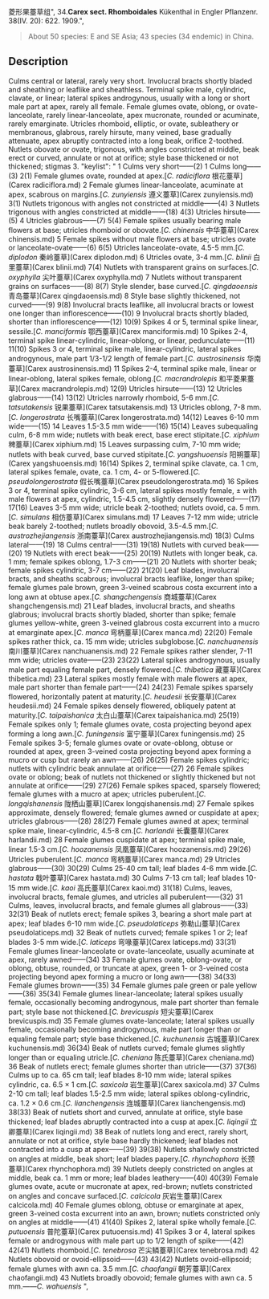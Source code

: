 菱形果薹草组",
34.**Carex sect. Rhomboidales** Kükenthal in Engler Pflanzenr. 38(IV. 20): 622. 1909.",

> About 50 species: E and SE Asia; 43 species (34 endemic) in China.

## Description
Culms central or lateral, rarely very short. Involucral bracts shortly bladed and sheathing or leaflike and sheathless. Terminal spike male, cylindric, clavate, or linear; lateral spikes androgynous, usually with a long or short male part at apex, rarely all female. Female glumes ovate, oblong, or ovate-lanceolate, rarely linear-lanceolate, apex mucronate, rounded or acuminate, rarely emarginate. Utricles rhomboid, elliptic, or ovate, subleathery or membranous, glabrous, rarely hirsute, many veined, base gradually attenuate, apex abruptly contracted into a long beak, orifice 2-toothed. Nutlets obovate or ovate, trigonous, with angles constricted at middle, beak erect or curved, annulate or not at orifice; style base thickened or not thickened; stigmas 3.
  "keylist": "
1 Culms very short——(2)
1 Culms long——(3)
2(1) Female glumes ovate, rounded at apex.[*C. radiciflora* 根花薹草](Carex radiciflora.md)
2 Female glumes linear-lanceolate, acuminate at apex, scabrous on margins.[*C. zunyiensis* 遵义薹草](Carex zunyiensis.md)
3(1) Nutlets trigonous with angles not constricted at middle——(4)
3 Nutlets trigonous with angles constricted at middle——(18)
4(3) Utricles hirsute——(5)
4 Utricles glabrous——(7)
5(4) Female spikes usually bearing male flowers at base; utricles rhomboid or obovate.[*C. chinensis* 中华薹草](Carex chinensis.md)
5 Female spikes without male flowers at base; utricles ovate or lanceolate-ovate——(6)
6(5) Utricles lanceolate-ovate, 4.5-5 mm.[*C. diplodon* 秦岭薹草](Carex diplodon.md)
6 Utricles ovate, 3-4 mm.[*C. blinii* 白里薹草](Carex blinii.md)
7(4) Nutlets with transparent grains on surfaces.[*C. oxyphylla* 尖叶薹草](Carex oxyphylla.md)
7 Nutlets without transparent grains on surfaces——(8)
8(7) Style slender, base curved.[*C. qingdaoensis* 青岛薹草](Carex qingdaoensis.md)
8 Style base slightly thickened, not curved——(9)
9(8) Involucral bracts leaflike, all involucral bracts or lowest one longer than inflorescence——(10)
9 Involucral bracts shortly bladed, shorter than inflorescence——(12)
10(9) Spikes 4 or 5, terminal spike linear, sessile.[*C. manciformis* 鄂西薹草](Carex manciformis.md)
10 Spikes 2-4, terminal spike linear-cylindric, linear-oblong, or linear, pedunculate——(11)
11(10) Spikes 3 or 4, terminal spike male, linear-cylindric, lateral spikes androgynous, male part 1/3-1/2 length of female part.[*C. austrosinensis* 华南薹草](Carex austrosinensis.md)
11 Spikes 2-4, terminal spike male, linear or linear-oblong, lateral spikes female, oblong.[*C. macrandrolepis* 和平菱果薹草](Carex macrandrolepis.md)
12(9) Utricles hirsute——(13)
12 Utricles glabrous——(14)
13(12) Utricles narrowly rhomboid, 5-6 mm.[*C. tatsutakensis* 锐果薹草](Carex tatsutakensis.md)
13 Utricles oblong, 7-8 mm.[*C. longerostrata* 长嘴薹草](Carex longerostrata.md)
14(12) Leaves 6-10 mm wide——(15)
14 Leaves 1.5-3.5 mm wide——(16)
15(14) Leaves subequaling culm, 6-8 mm wide; nutlets with beak erect, base erect stipitate.[*C. xiphium* 稗薹草](Carex xiphium.md)
15 Leaves surpassing culm, 7-10 mm wide; nutlets with beak curved, base curved stipitate.[*C. yangshuoensis* 阳朔薹草](Carex yangshuoensis.md)
16(14) Spikes 2, terminal spike clavate, ca. 1 cm, lateral spikes female, ovate, ca. 1 cm, 4- or 5-flowered.[*C. pseudolongerostrata* 假长嘴薹草](Carex pseudolongerostrata.md)
16 Spikes 3 or 4, terminal spike cylindric, 3-6 cm, lateral spikes mostly female, ± with male flowers at apex, cylindric, 1.5-4.5 cm, slightly densely flowered——(17)
17(16) Leaves 3-5 mm wide; utricle beak 2-toothed; nutlets ovoid, ca. 5 mm.[*C. simulans* 相仿薹草](Carex simulans.md)
17 Leaves 7-12 mm wide; utricle beak barely 2-toothed; nutlets broadly obovoid, 3.5-4.5 mm.[*C. austrozhejiangensis* 浙南薹草](Carex austrozhejiangensis.md)
18(3) Culms lateral——(19)
18 Culms central——(31)
19(18) Nutlets with curved beak——(20)
19 Nutlets with erect beak——(25)
20(19) Nutlets with longer beak, ca. 1 mm; female spikes oblong, 1.7-3 cm——(21)
20 Nutlets with shorter beak; female spikes cylindric, 3-7 cm——(22)
21(20) Leaf blades, involucral bracts, and sheaths scabrous; involucral bracts leaflike, longer than spike; female glumes pale brown, green 3-veined scabrous costa excurrent into a long awn at obtuse apex.[*C. shangchengensis* 商城薹草](Carex shangchengensis.md)
21 Leaf blades, involucral bracts, and sheaths glabrous; involucral bracts shortly bladed, shorter than spike; female glumes yellow-white, green 3-veined glabrous costa excurrent into a mucro at emarginate apex.[*C. manca* 弯柄薹草](Carex manca.md)
22(20) Female spikes rather thick, ca. 15 mm wide; utricles subglobose.[*C. nanchuanensis* 南川薹草](Carex nanchuanensis.md)
22 Female spikes rather slender, 7-11 mm wide; utricles ovate——(23)
23(22) Lateral spikes androgynous, usually male part equaling female part, densely flowered.[*C. thibetica* 藏薹草](Carex thibetica.md)
23 Lateral spikes mostly female with male flowers at apex, male part shorter than female part——(24)
24(23) Female spikes sparsely flowered, horizontally patent at maturity.[*C. heudesii* 长安薹草](Carex heudesii.md)
24 Female spikes densely flowered, obliquely patent at maturity.[*C. taipaishanica* 太白山薹草](Carex taipaishanica.md)
25(19) Female spikes only 1; female glumes ovate, costa projecting beyond apex forming a long awn.[*C. funingensis* 富宁薹草](Carex funingensis.md)
25 Female spikes 3-5; female glumes ovate or ovate-oblong, obtuse or rounded at apex, green 3-veined costa projecting beyond apex forming a mucro or cusp but rarely an awn——(26)
26(25) Female spikes cylindric; nutlets with cylindric beak annulate at orifice——(27)
26 Female spikes ovate or oblong; beak of nutlets not thickened or slightly thickened but not annulate at orifice——(29)
27(26) Female spikes spaced, sparsely flowered; female glumes with a mucro at apex; utricles puberulent.[*C. longqishanensis* 陇栖山薹草](Carex longqishanensis.md)
27 Female spikes approximate, densely flowered; female glumes awned or cuspidate at apex; utricles glabrous——(28)
28(27) Female glumes awned at apex; terminal spike male, linear-cylindric, 4.5-8 cm.[*C. harlandii* 长囊薹草](Carex harlandii.md)
28 Female glumes cuspidate at apex; terminal spike male, linear 1.5-3 cm.[*C. hoozanensis* 凤凰薹草](Carex hoozanensis.md)
29(26) Utricles puberulent.[*C. manca* 弯柄薹草](Carex manca.md)
29 Utricles glabrous——(30)
30(29) Culms 25-40 cm tall; leaf blades 4-6 mm wide.[*C. hastata* 戟叶薹草](Carex hastata.md)
30 Culms 7-13 cm tall; leaf blades 10-15 mm wide.[*C. kaoi* 高氏薹草](Carex kaoi.md)
31(18) Culms, leaves, involucral bracts, female glumes, and utricles all puberulent——(32)
31 Culms, leaves, involucral bracts, and female glumes all glabrous——(33)
32(31) Beak of nutlets erect; female spikes 3, bearing a short male part at apex; leaf blades 6-10 mm wide.[*C. pseudolaticeps* 弥勒山薹草](Carex pseudolaticeps.md)
32 Beak of nutlets curved; female spikes 1 or 2; leaf blades 3-5 mm wide.[*C. laticeps* 弯喙薹草](Carex laticeps.md)
33(31) Female glumes linear-lanceolate or ovate-lanceolate, usually acuminate at apex, rarely awned——(34)
33 Female glumes ovate, oblong-ovate, or oblong, obtuse, rounded, or truncate at apex, green 1- or 3-veined costa projecting beyond apex forming a mucro or long awn——(38)
34(33) Female glumes brown——(35)
34 Female glumes pale green or pale yellow——(36)
35(34) Female glumes linear-lanceolate; lateral spikes usually female, occasionally becoming androgynous, male part shorter than female part; style base not thickened.[*C. brevicuspis* 短尖薹草](Carex brevicuspis.md)
35 Female glumes ovate-lanceolate; lateral spikes usually female, occasionally becoming androgynous, male part longer than or equaling female part; style base thickened.[*C. kuchunensis* 古城薹草](Carex kuchunensis.md)
36(34) Beak of nutlets curved; female glumes slightly longer than or equaling utricle.[*C. cheniana* 陈氏薹草](Carex cheniana.md)
36 Beak of nutlets erect; female glumes shorter than utricle——(37)
37(36) Culms up to ca. 65 cm tall; leaf blades 8-10 mm wide; lateral spikes cylindric, ca. 6.5 × 1 cm.[*C. saxicola* 岩生薹草](Carex saxicola.md)
37 Culms 2-10 cm tall; leaf blades 1.5-2.5 mm wide; lateral spikes oblong-cylindric, ca. 1.2 × 0.6 cm.[*C. lianchengensis* 连城薹草](Carex lianchengensis.md)
38(33) Beak of nutlets short and curved, annulate at orifice, style base thickened; leaf blades abruptly contracted into a cusp at apex.[*C. liqingii* 立卿薹草](Carex liqingii.md)
38 Beak of nutlets long and erect, rarely short, annulate or not at orifice, style base hardly thickened; leaf blades not contracted into a cusp at apex——(39)
39(38) Nutlets shallowly constricted on angles at middle, beak short; leaf blades papery.[*C. rhynchophora* 长颈薹草](Carex rhynchophora.md)
39 Nutlets deeply constricted on angles at middle, beak ca. 1 mm or more; leaf blades leathery——(40)
40(39) Female glumes ovate, acute or mucronate at apex, red-brown; nutlets constricted on angles and concave surfaced.[*C. calcicola* 灰岩生薹草](Carex calcicola.md)
40 Female glumes oblong, obtuse or emarginate at apex, green 3-veined costa excurrent into an awn, brown; nutlets constricted only on angles at middle——(41)
41(40) Spikes 2, lateral spike wholly female.[*C. putuoensis* 普陀薹草](Carex putuoensis.md)
41 Spikes 3 or 4, lateral spikes female or androgynous with male part up to 1/2 length of spike——(42)
42(41) Nutlets rhomboid.[*C. tenebrosa* 芒尖鳞薹草](Carex tenebrosa.md)
42 Nutlets obovoid or ovoid-ellipsoid——(43)
43(42) Nutlets ovoid-ellipsoid; female glumes with awn ca. 3.5 mm.[*C. chaofangii* 朝芳薹草](Carex chaofangii.md)
43 Nutlets broadly obovoid; female glumes with awn ca. 5 mm.——*C. wahuensis* ",
